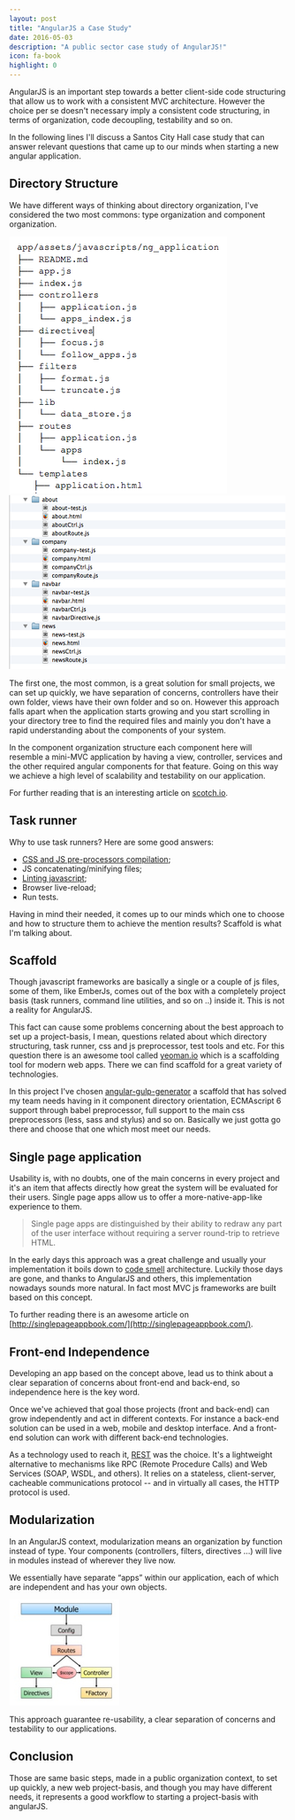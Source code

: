```yaml
---
layout: post
title: "AngularJS a Case Study"
date: 2016-05-03
description: "A public sector case study of AngularJS!"
icon: fa-book
highlight: 0
---
```


AngularJS is an important step towards a better client-side code structuring that allow us to work with a consistent MVC architecture. However the choice per se doesn't necessary imply a consistent code structuring, in terms of organization, code decoupling, testability and so on.

In the following lines I'll discuss a Santos City Hall case study that can answer relevant questions that came up to our minds when starting a new angular application.

## Directory Structure
We have different ways of thinking about directory organization, I've considered the two most commons: type organization and component organization.

![Type organization](/images/posts/angularjs-a-case-study/1.png)
![Component organization](/images/posts/angularjs-a-case-study/2.png)

The first one, the most common, is a great solution for small projects, we can set up quickly, we have separation of concerns, controllers have their own folder, views have their own folder and so on. However this approach falls apart when the application starts growing and you start scrolling in your directory tree to find the required files and mainly you don't have a rapid understanding about the components of your system.

In the component organization structure each component here will resemble a mini-MVC application by having a view, controller, services and the other required angular components for that feature. Going on this way we achieve a high level of scalability and testability on our application.

For further reading  that is an interesting article on [scotch.io](https://scotch.io/tutorials/angularjs-best-practices-directory-structure).

## Task runner
Why to use task runners? Here are some good answers:

* [CSS and JS pre-processors compilation](https://developers.google.com/web/tools/setup/setup-preprocessors);
* JS concatenating/minifying files;
* [Linting javascript](http://www.javascriptlint.com/);
* Browser live-reload;
* Run tests.

Having in mind their needed, it comes up to our minds which one to choose and how to structure them to achieve the mention results? Scaffold is what I'm talking about.

## Scaffold
Though javascript frameworks are basically a single or a couple of js files, some of them, like EmberJs, comes out of the box with a completely project basis (task runners, command line utilities, and so on ..)  inside it. This is not a reality for AngularJS.

This fact can cause some problems concerning about the best approach  to set up a project-basis, I mean, questions related about which directory structuring, task runner, css and js preprocessor, test tools and etc. For this question there is an awesome tool called [yeoman.io](http://yeoman.io/) which is a scaffolding tool for modern web apps. There we can find scaffold for a great variety of technologies.

In this project I've chosen [angular-gulp-generator](https://github.com/Swiip/generator-gulp-angular) a scaffold that has solved my team needs having in it component directory orientation, ECMAscript 6 support through babel preprocessor, full support to the main css preprocessors (less, sass and stylus) and so on. Basically we just gotta go there and choose that one which most meet our needs.

## Single page application
Usability is, with no doubts, one of the main concerns in every project and it's an item that affects directly how great the system will be evaluated for their users. Single page apps allow us to offer a more-native-app-like experience to them.

> Single page apps are distinguished by their ability to redraw any part of the user interface without requiring a server round-trip to retrieve HTML.

In the early days this approach was a great challenge and usually your implementation it boils down to [code smell](http://martinfowler.com/bliki/CodeSmell.html) architecture. Luckily those days are gone, and thanks to AngularJS and others, this implementation nowadays sounds more natural. In fact most MVC js frameworks are built based on this concept.

To further reading there is an awesome article on [http://singlepageappbook.com/](http://singlepageappbook.com/).    

## Front-end Independence
Developing an app based on the concept above, lead us to think about a clear separation of concerns about front-end and back-end, so independence here is the key word.

Once we've achieved that goal those projects (front and back-end) can grow independently and act in different contexts. For instance a back-end solution can be used in a web, mobile and desktop interface. And a front-end solution can work with different back-end technologies.

As a technology used to reach it, [REST](http://rest.elkstein.org/) was the choice. It's a lightweight alternative to mechanisms like RPC (Remote Procedure Calls) and Web Services (SOAP, WSDL, and others). It relies on a stateless, client-server, cacheable communications protocol -- and in virtually all cases, the HTTP protocol is used.

## Modularization
In an AngularJS context, modularization means an organization by function instead of type. Your components (controllers, filters, directives ...) will live in modules instead of wherever they live now.

We essentially have separate “apps” within our application, each of which are independent and has your own objects.

![Angular modularization](/images/posts/angularjs-a-case-study/3.jpg)

This approach guarantee re-usability, a clear separation of concerns and testability to our applications.

## Conclusion
Those are same basic steps, made in a public organization context, to set up quickly, a new web project-basis, and though you may have different needs, it represents a good workflow to starting a project-basis with angularJS.

